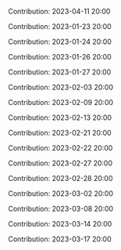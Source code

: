 Contribution: 2023-04-11 20:00

Contribution: 2023-01-23 20:00

Contribution: 2023-01-24 20:00

Contribution: 2023-01-26 20:00

Contribution: 2023-01-27 20:00

Contribution: 2023-02-03 20:00

Contribution: 2023-02-09 20:00

Contribution: 2023-02-13 20:00

Contribution: 2023-02-21 20:00

Contribution: 2023-02-22 20:00

Contribution: 2023-02-27 20:00

Contribution: 2023-02-28 20:00

Contribution: 2023-03-02 20:00

Contribution: 2023-03-08 20:00

Contribution: 2023-03-14 20:00

Contribution: 2023-03-17 20:00

